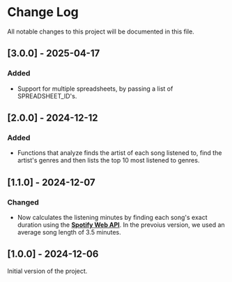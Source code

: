 # Change Log
All notable changes to this project will be documented in this file.

## [3.0.0] - 2025-04-17

### Added
- Support for multiple spreadsheets, by passing a list of SPREADSHEET_ID's.

## [2.0.0] - 2024-12-12

### Added
- Functions that analyze finds the artist of each song listened to, find the artist's genres and then lists the top 10 most listened to genres.

## [1.1.0] - 2024-12-07

### Changed
- Now calculates the listening minutes by finding each song's exact duration using the **[Spotify Web API](https://developer.spotify.com/documentation/web-api)**. In the prevoius version, we used an average song length of 3.5 minutes.

## [1.0.0] - 2024-12-06

Initial version of the project.